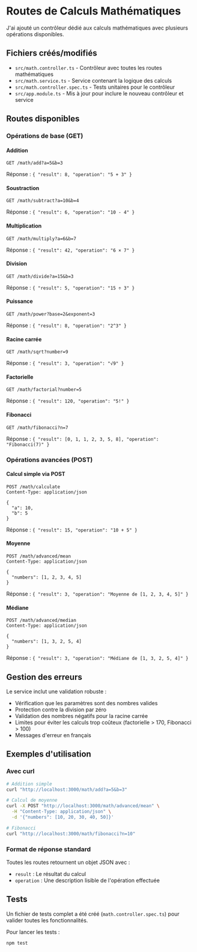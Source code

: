 # Routes de Calculs Mathématiques

J'ai ajouté un contrôleur dédié aux calculs mathématiques avec plusieurs opérations disponibles.

## Fichiers créés/modifiés

- `src/math.controller.ts` - Contrôleur avec toutes les routes mathématiques
- `src/math.service.ts` - Service contenant la logique des calculs
- `src/math.controller.spec.ts` - Tests unitaires pour le contrôleur
- `src/app.module.ts` - Mis à jour pour inclure le nouveau contrôleur et service

## Routes disponibles

### Opérations de base (GET)

#### Addition
```
GET /math/add?a=5&b=3
```
Réponse : `{ "result": 8, "operation": "5 + 3" }`

#### Soustraction
```
GET /math/subtract?a=10&b=4
```
Réponse : `{ "result": 6, "operation": "10 - 4" }`

#### Multiplication
```
GET /math/multiply?a=6&b=7
```
Réponse : `{ "result": 42, "operation": "6 × 7" }`

#### Division
```
GET /math/divide?a=15&b=3
```
Réponse : `{ "result": 5, "operation": "15 ÷ 3" }`

#### Puissance
```
GET /math/power?base=2&exponent=3
```
Réponse : `{ "result": 8, "operation": "2^3" }`

#### Racine carrée
```
GET /math/sqrt?number=9
```
Réponse : `{ "result": 3, "operation": "√9" }`

#### Factorielle
```
GET /math/factorial?number=5
```
Réponse : `{ "result": 120, "operation": "5!" }`

#### Fibonacci
```
GET /math/fibonacci?n=7
```
Réponse : `{ "result": [0, 1, 1, 2, 3, 5, 8], "operation": "Fibonacci(7)" }`

### Opérations avancées (POST)

#### Calcul simple via POST
```
POST /math/calculate
Content-Type: application/json

{
  "a": 10,
  "b": 5
}
```
Réponse : `{ "result": 15, "operation": "10 + 5" }`

#### Moyenne
```
POST /math/advanced/mean
Content-Type: application/json

{
  "numbers": [1, 2, 3, 4, 5]
}
```
Réponse : `{ "result": 3, "operation": "Moyenne de [1, 2, 3, 4, 5]" }`

#### Médiane
```
POST /math/advanced/median
Content-Type: application/json

{
  "numbers": [1, 3, 2, 5, 4]
}
```
Réponse : `{ "result": 3, "operation": "Médiane de [1, 3, 2, 5, 4]" }`

## Gestion des erreurs

Le service inclut une validation robuste :
- Vérification que les paramètres sont des nombres valides
- Protection contre la division par zéro
- Validation des nombres négatifs pour la racine carrée
- Limites pour éviter les calculs trop coûteux (factorielle > 170, Fibonacci > 100)
- Messages d'erreur en français

## Exemples d'utilisation

### Avec curl

```bash
# Addition simple
curl "http://localhost:3000/math/add?a=5&b=3"

# Calcul de moyenne
curl -X POST "http://localhost:3000/math/advanced/mean" \
  -H "Content-Type: application/json" \
  -d '{"numbers": [10, 20, 30, 40, 50]}'

# Fibonacci
curl "http://localhost:3000/math/fibonacci?n=10"
```

### Format de réponse standard

Toutes les routes retournent un objet JSON avec :
- `result` : Le résultat du calcul
- `operation` : Une description lisible de l'opération effectuée

## Tests

Un fichier de tests complet a été créé (`math.controller.spec.ts`) pour valider toutes les fonctionnalités.

Pour lancer les tests :
```bash
npm test
```